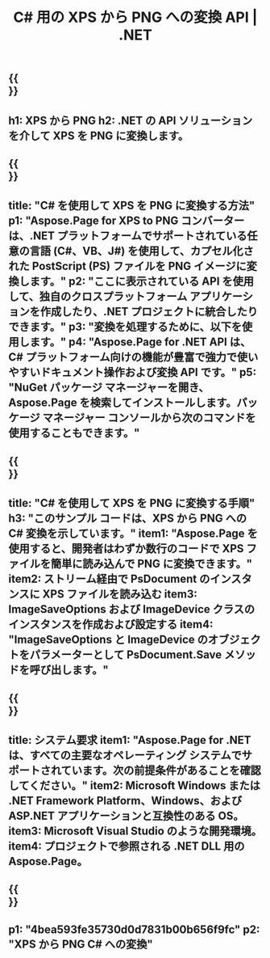 ﻿---
translation: true
template: /_templates/_conversion-child-net.md
title: C# 用の XPS から PNG への変換 API |  .NET
url: /net/conversion/xps-to-png/
description: XPS から PNG への C# 変換のサンプル コード。 VB.NET、Asp.NET、または任意の .NET ベースのアプリケーション内で XPS ファイルを PNG に変換するバッチの API サンプル コードを使用します。
informat: XPS
outformat: PNG
otherformats: XPS EPS
---

{{<section banner>}}
---
h1: XPS から PNG
h2: .NET の API ソリューションを介して XPS を PNG に変換します。
---

{{<section overview>}}
---
title: "C# を使用して XPS を PNG に変換する方法"
p1: "Aspose.Page for XPS to PNG コンバーターは、.NET プラットフォームでサポートされている任意の言語 (C#、VB、J#) を使用して、カプセル化された PostScript (PS) ファイルを PNG イメージに変換します。"
p2: "ここに表示されている API を使用して、独自のクロスプラットフォーム アプリケーションを作成したり、.NET プロジェクトに統合したりできます。"
p3: "変換を処理するために、以下を使用します。"
p4: "Aspose.Page for .NET API は、C# プラットフォーム向けの機能が豊富で強力で使いやすいドキュメント操作および変換 API です。"
p5: "NuGet パッケージ マネージャーを開き、Aspose.Page を検索してインストールします。パッケージ マネージャー コンソールから次のコマンドを使用することもできます。"
---

{{<section feature1>}}
---
title: "C# を使用して XPS を PNG に変換する手順"
h3: "このサンプル コードは、XPS から PNG への C# 変換を示しています。"
item1: "Aspose.Page を使用すると、開発者はわずか数行のコードで XPS ファイルを簡単に読み込んで PNG に変換できます。"
item2: ストリーム経由で PsDocument のインスタンスに XPS ファイルを読み込む
item3: ImageSaveOptions および ImageDevice クラスのインスタンスを作成および設定する
item4: "ImageSaveOptions と ImageDevice のオブジェクトをパラメーターとして PsDocument.Save メソッドを呼び出します。"
---

{{<section feature2>}}
---
title: システム要求
item1: "Aspose.Page for .NET は、すべての主要なオペレーティング システムでサポートされています。次の前提条件があることを確認してください。"
item2: Microsoft Windows または .NET Framework Platform、Windows、および ASP.NET アプリケーションと互換性のある OS。
item3: Microsoft Visual Studio のような開発環境。
item4: プロジェクトで参照される .NET DLL 用の Aspose.Page。
---

{{<section gist>}}
---
p1: "4bea593fe35730d0d7831b00b656f9fc"
p2: "XPS から PNG C# への変換"
---
